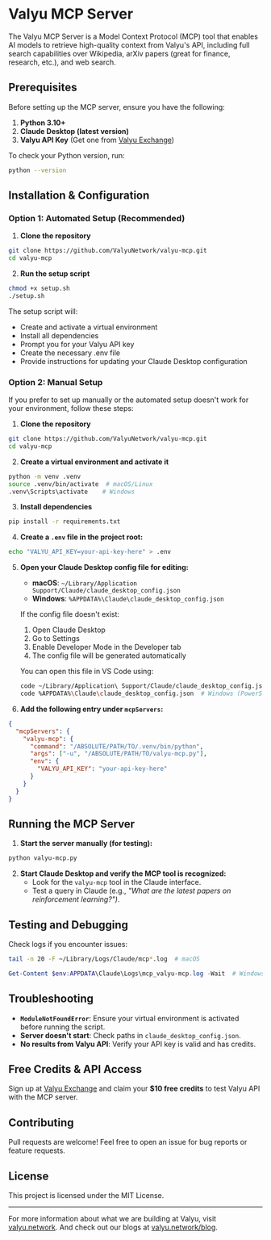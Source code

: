 # Valyu MCP Server

The Valyu MCP Server is a Model Context Protocol (MCP) tool that enables AI models to retrieve high-quality context from Valyu's API, including full search capabilities over Wikipedia, arXiv papers (great for finance, research, etc.), and web search.

## Prerequisites

Before setting up the MCP server, ensure you have the following:

1. **Python 3.10+**
2. **Claude Desktop (latest version)**
3. **Valyu API Key** (Get one from [Valyu Exchange](https://exchange.valyu.network))

To check your Python version, run:

```bash
python --version
```

## Installation & Configuration

### Option 1: Automated Setup (Recommended)

1. **Clone the repository**

```bash
git clone https://github.com/ValyuNetwork/valyu-mcp.git
cd valyu-mcp
```

2. **Run the setup script**

```bash
chmod +x setup.sh  
./setup.sh       
```

The setup script will:

- Create and activate a virtual environment
- Install all dependencies
- Prompt you for your Valyu API key
- Create the necessary .env file
- Provide instructions for updating your Claude Desktop configuration

### Option 2: Manual Setup

If you prefer to set up manually or the automated setup doesn't work for your environment, follow these steps:

1. **Clone the repository**

```bash
git clone https://github.com/ValyuNetwork/valyu-mcp.git
cd valyu-mcp
```

2. **Create a virtual environment and activate it**

```bash
python -m venv .venv
source .venv/bin/activate  # macOS/Linux
.venv\Scripts\activate    # Windows
```

3. **Install dependencies**

```bash
pip install -r requirements.txt
```

4. **Create a `.env` file in the project root:**

```bash
echo "VALYU_API_KEY=your-api-key-here" > .env
```

5. **Open your Claude Desktop config file for editing:**

   - **macOS**: `~/Library/Application Support/Claude/claude_desktop_config.json`
   - **Windows**: `%APPDATA%\Claude\claude_desktop_config.json`

   If the config file doesn't exist:

   1. Open Claude Desktop
   2. Go to Settings
   3. Enable Developer Mode in the Developer tab
   4. The config file will be generated automatically

   You can open this file in VS Code using:

   ```bash
   code ~/Library/Application\ Support/Claude/claude_desktop_config.json  # macOS
   code %APPDATA%\Claude\claude_desktop_config.json  # Windows (PowerShell)
   ```

6. **Add the following entry under `mcpServers`:**

```json
{
  "mcpServers": {
    "valyu-mcp": {
      "command": "/ABSOLUTE/PATH/TO/.venv/bin/python",
      "args": ["-u", "/ABSOLUTE/PATH/TO/valyu-mcp.py"],
      "env": {
        "VALYU_API_KEY": "your-api-key-here"
      }
    }
  }
}
```

## Running the MCP Server

1. **Start the server manually (for testing):**

```bash
python valyu-mcp.py
```

2. **Start Claude Desktop and verify the MCP tool is recognized:**
   - Look for the `valyu-mcp` tool in the Claude interface.
   - Test a query in Claude (e.g., _"What are the latest papers on reinforcement learning?")_.

## Testing and Debugging

Check logs if you encounter issues:

```bash
tail -n 20 -F ~/Library/Logs/Claude/mcp*.log  # macOS
```

```powershell
Get-Content $env:APPDATA\Claude\Logs\mcp_valyu-mcp.log -Wait  # Windows
```

## Troubleshooting

- **`ModuleNotFoundError`**: Ensure your virtual environment is activated before running the script.
- **Server doesn't start**: Check paths in `claude_desktop_config.json`.
- **No results from Valyu API**: Verify your API key is valid and has credits.

## Free Credits & API Access

Sign up at [Valyu Exchange](https://exchange.valyu.network) and claim your **$10 free credits** to test Valyu API with the MCP server.

## Contributing

Pull requests are welcome! Feel free to open an issue for bug reports or feature requests.

## License

This project is licensed under the MIT License.

---

For more information about what we are building at Valyu, visit [valyu.network](https://www.valyu.network).
And check out our blogs at [valyu.network/blog](https://valyu.network/blog).
